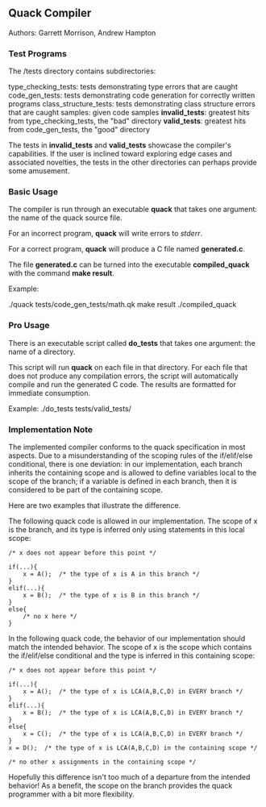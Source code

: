 ## Quack Compiler
Authors: Garrett Morrison, Andrew Hampton


### Test Programs
The /tests directory contains subdirectories:

type_checking_tests: tests demonstrating type errors that are caught
code_gen_tests: tests demonstrating code generation for correctly written programs
class_structure_tests: tests demonstrating class structure errors that are caught
samples: given code samples
**invalid_tests**: greatest hits from type_checking_tests, the "bad" directory
**valid_tests**: greatest hits from code_gen_tests, the "good" directory

The tests in **invalid_tests** and **valid_tests** showcase the compiler's capabilities. If the user is inclined toward exploring edge cases and associated novelties, the tests in the other directories can perhaps provide some amusement.


### Basic Usage
The compiler is run through an executable **quack** that takes one argument: the name of the quack source file.

For an incorrect program, **quack** will write errors to *stderr*.

For a correct program, **quack** will produce a C file named **generated.c**.

The file **generated.c** can be turned into the executable **compiled_quack** with the command **make result**.

Example:

./quack tests/code_gen_tests/math.qk
make result
./compiled_quack


### Pro Usage
There is an executable script called **do_tests** that takes one argument: the name of a directory.

This script will run **quack** on each file in that directory. For each file that does not produce any compilation errors, the script will automatically compile and run the generated C code. The results are formatted for immediate consumption.

Example: ./do_tests tests/valid_tests/


### Implementation Note

The implemented compiler conforms to the quack specification in most aspects. Due to a misunderstanding of the scoping rules of the if/elif/else conditional, there is one deviation: in our implementation, each branch inherits the containing scope and is allowed to define variables local to the scope of the branch; if a variable is defined in each branch, then it is considered to be part of the containing scope.

Here are two examples that illustrate the difference.

The following quack code is allowed in our implementation. The scope of x is the branch, and its type is inferred only using statements in this local scope:

```
/* x does not appear before this point */

if(...){
    x = A();  /* the type of x is A in this branch */
}
elif(...){
    x = B();  /* the type of x is B in this branch */
}
else{
    /* no x here */
}
```

In the following quack code, the behavior of our implementation should match the intended behavior. The scope of x is the scope which contains the if/elif/else conditional and the type is inferred in this containing scope:

```
/* x does not appear before this point */

if(...){
    x = A();  /* the type of x is LCA(A,B,C,D) in EVERY branch */
}
elif(...){
    x = B();  /* the type of x is LCA(A,B,C,D) in EVERY branch */
}
else{
    x = C();  /* the type of x is LCA(A,B,C,D) in EVERY branch */
}
x = D();  /* the type of x is LCA(A,B,C,D) in the containing scope */

/* no other x assignments in the containing scope */
```

Hopefully this difference isn't too much of a departure from the intended behavior! As a benefit, the scope on the branch provides the quack programmer with a bit more flexibility.
